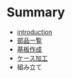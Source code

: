 # Summary

* [introduction](README.md)
* [部品一覧](chapter1.md)
* [基板作成](chapter2.md)
* [ケース加工](chapter3.md)
* 組み立て

